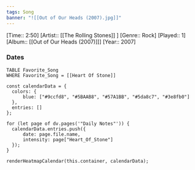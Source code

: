 ```yaml
---
tags: Song  
banner: "![[Out of Our Heads (2007).jpg]]"
---
```

[Time:: 2:50]
[Artist:: [[The Rolling Stones]] ]
[Genre:: Rock]
[Played:: 1]
[Album:: [[Out of Our Heads (2007)]]]
[Year:: 2007]
### Dates
````dataview
TABLE Favorite_Song
WHERE Favorite_Song = [[Heart Of Stone]]
````

  ```dataviewjs
const calendarData = { 
	colors: { 
		blue: ["#9ccfd8", "#5BAAB8", "#57A1BB", "#5da8c7", "#3e8fb0"] 
	}, 
	entries: [] 
}; 

for (let page of dv.pages('"Daily Notes"')) { 
	calendarData.entries.push({ 
		date: page.file.name, 
		intensity: page["Heart_Of_Stone"]
	}); 
} 

renderHeatmapCalendar(this.container, calendarData);
```
